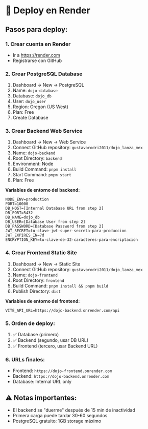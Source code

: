 # 🚀 Deploy en Render

## Pasos para deploy:

### 1. Crear cuenta en Render
- Ir a https://render.com
- Registrarse con GitHub

### 2. Crear PostgreSQL Database
1. Dashboard → New → PostgreSQL
2. Name: `dojo-database`
3. Database: `dojo_db`
4. User: `dojo_user`
5. Region: Oregon (US West)
6. Plan: Free
7. Create Database

### 3. Crear Backend Web Service
1. Dashboard → New → Web Service
2. Connect GitHub repository: `gustavorodri2011/dojo_lanza_mex`
3. Name: `dojo-backend`
4. Root Directory: `backend`
5. Environment: Node
6. Build Command: `pnpm install`
7. Start Command: `pnpm start`
8. Plan: Free

**Variables de entorno del backend:**
```
NODE_ENV=production
PORT=10000
DB_HOST=[Internal Database URL from step 2]
DB_PORT=5432
DB_NAME=dojo_db
DB_USER=[Database User from step 2]
DB_PASSWORD=[Database Password from step 2]
JWT_SECRET=tu-clave-jwt-super-secreta-para-produccion
JWT_EXPIRES_IN=7d
ENCRYPTION_KEY=tu-clave-de-32-caracteres-para-encriptacion
```

### 4. Crear Frontend Static Site
1. Dashboard → New → Static Site
2. Connect GitHub repository: `gustavorodri2011/dojo_lanza_mex`
3. Name: `dojo-frontend`
4. Root Directory: `frontend`
5. Build Command: `pnpm install && pnpm build`
6. Publish Directory: `dist`

**Variables de entorno del frontend:**
```
VITE_API_URL=https://dojo-backend.onrender.com/api
```

### 5. Orden de deploy:
1. ✅ Database (primero)
2. ✅ Backend (segundo, usar DB URL)
3. ✅ Frontend (tercero, usar Backend URL)

### 6. URLs finales:
- Frontend: `https://dojo-frontend.onrender.com`
- Backend: `https://dojo-backend.onrender.com`
- Database: Internal URL only

## ⚠️ Notas importantes:
- El backend se "duerme" después de 15 min de inactividad
- Primera carga puede tardar 30-60 segundos
- PostgreSQL gratuito: 1GB storage máximo